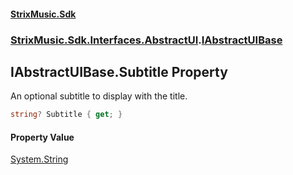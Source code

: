 #### [StrixMusic.Sdk](./index.md 'index')
### [StrixMusic.Sdk.Interfaces.AbstractUI](./StrixMusic-Sdk-Interfaces-AbstractUI.md 'StrixMusic.Sdk.Interfaces.AbstractUI').[IAbstractUIBase](./StrixMusic-Sdk-Interfaces-AbstractUI-IAbstractUIBase.md 'StrixMusic.Sdk.Interfaces.AbstractUI.IAbstractUIBase')
## IAbstractUIBase.Subtitle Property
An optional subtitle to display with the title.  
```csharp
string? Subtitle { get; }
```
#### Property Value
[System.String](https://docs.microsoft.com/en-us/dotnet/api/System.String 'System.String')  
